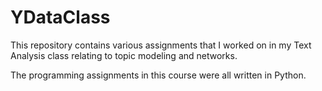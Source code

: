 # YDataClass

This repository contains various assignments that I worked on in my Text Analysis class relating to topic modeling and networks.

The programming assignments in this course were all written in Python.
